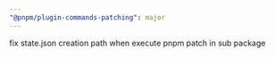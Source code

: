 ```yaml
---
"@pnpm/plugin-commands-patching": major
---
```


fix state.json creation path when execute pnpm patch in sub package
